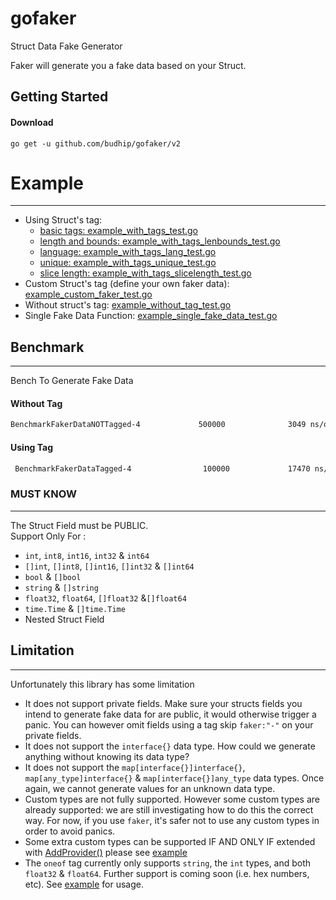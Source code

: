 # gofaker

Struct Data Fake Generator

Faker  will generate you a fake data based on your Struct.


## Getting Started

#### Download

```shell
go get -u github.com/budhip/gofaker/v2
```
# Example

---

 - Using Struct's tag:
    - [basic tags: example_with_tags_test.go](/example_with_tags_test.go)
    - [length and bounds: example_with_tags_lenbounds_test.go](/example_with_tags_lenbounds_test.go)
    - [language: example_with_tags_lang_test.go](/example_with_tags_lang_test.go)
    - [unique: example_with_tags_unique_test.go](example_with_tags_unique_test.go)
    - [slice length: example_with_tags_slicelength_test.go](example_with_tags_slicelength_test.go)
  - Custom Struct's tag (define your own faker data): [example_custom_faker_test.go](/example_custom_faker_test.go)
  - Without struct's tag: [example_without_tag_test.go](/example_without_tag_test.go)
  - Single Fake Data Function: [example_single_fake_data_test.go](/example_single_fake_data_test.go)

## Benchmark

---

Bench To Generate Fake Data
#### Without Tag
```bash
BenchmarkFakerDataNOTTagged-4             500000              3049 ns/op             488 B/op         20 allocs/op
```

#### Using Tag
```bash
 BenchmarkFakerDataTagged-4                100000             17470 ns/op             380 B/op         26 allocs/op
```

### MUST KNOW

---

The Struct Field must be PUBLIC.<br>
Support Only For :

* `int`, `int8`, `int16`, `int32` & `int64`
* `[]int`, `[]int8`, `[]int16`, `[]int32` & `[]int64`
* `bool` & `[]bool`
* `string` & `[]string`
* `float32`, `float64`, `[]float32` &`[]float64`
* `time.Time` & `[]time.Time`
* Nested Struct Field

## Limitation

---

Unfortunately this library has some limitation
* It does not support private fields. Make sure your structs fields you intend to generate fake data for are public, it would otherwise trigger a panic. You can however omit fields using a tag skip `faker:"-"` on your private fields.
* It does not support the `interface{}` data type. How could we generate anything without knowing its data type?
* It does not support the `map[interface{}]interface{}`, `map[any_type]interface{}` & `map[interface{}]any_type` data types. Once again, we cannot generate values for an unknown data type.
* Custom types are not fully supported. However some custom types are already supported: we are still investigating how to do this the correct way. For now, if you use `faker`, it's safer not to use any custom types in order to avoid panics.
* Some extra custom types can be supported IF AND ONLY IF extended with [AddProvider()](https://github.com/bxcodec/faker/blob/9169c33ae9926e5b8f8732909790ee20b10b736a/faker.go#L320) please see [example](example_custom_faker_test.go#L46)
* The `oneof` tag currently only supports `string`, the `int` types, and both `float32` & `float64`. Further support is coming soon (i.e. hex numbers, etc). See [example](example_with_tags_test.go#L53) for usage.
